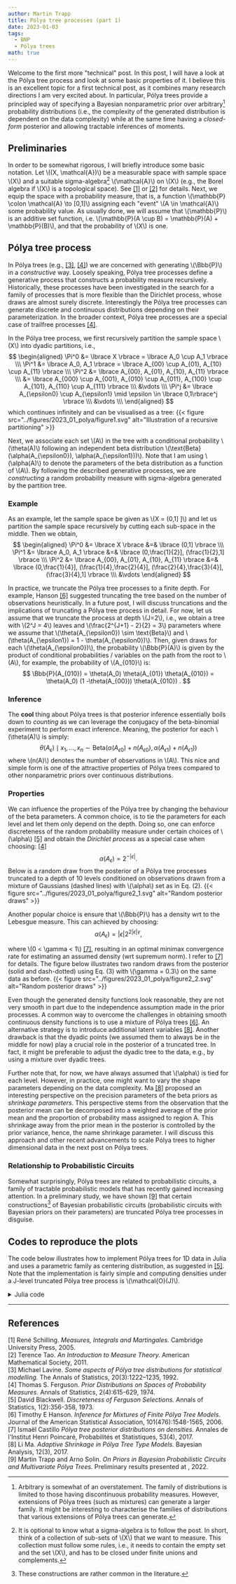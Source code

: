 ```yaml
---
author: Martin Trapp
title: Pólya tree processes (part 1)
date: 2023-01-03
tags: 
  - BNP
  - Pólya trees
math: true
---
```


Welcome to the first more "technical" post.
In this post, I will have a look at the Pólya tree process and look at some basic properties of it.
I believe this is an excellent topic for a first technical post, as it combines many research directions I am very excited about.
In particular, Pólya trees provide a principled way of specifying a Bayesian nonparametric prior over arbitrary[^1] probability distributions (i.e., the complexity of the generated distribution is dependent on the data complexity) while at the same time having a *closed-form* posterior and allowing tractable inferences of moments.


## Preliminaries
In order to be somewhat rigorous, I will briefly introduce some basic notation. 
Let \\((X, \mathcal{A})\\) be a measurable space with sample space \\(X\\) and a suitable sigma-algebra[^2] \\(\mathcal{A}\\) on \\(X\\) (e.g., the Borel algebra if \\(X\\) is a topological space).
See [[1]](#1) or [[2]](#2) for details.
Next, we equip the space with a probability measure, that is, a function \\(\mathbb{P} \colon \mathcal{A} \to [0,1]\\) assigning each "event" \\(A \in \mathcal{A}\\) some probability value. As usually done, we will assume that \\(\mathbb{P}\\) is an additive set function, i.e. \\(\mathbb{P}(A \cup B) = \mathbb{P}(A) + \mathbb{P}(B)\\), and that the probability of \\(X\\) is one. 

## Pólya tree process
In Pólya trees (e.g., [[3]](#3), [[4]](#4)) we are concerned with generating \\(\Bbb{P}\\) in a *constructive* way.
Loosely speaking, Pólya tree processes define a generative process that constructs a probability measure recursively.
Historically, these processes have been investigated in the search for a family of processes that is more flexible than the Dirichlet process, whose draws are almost surely discrete.
Interestingly the Pólya tree processes can generate discrete and continuous distributions depending on their parameterization. 
In the broader context, Pólya tree processes are a special case of trailfree processes [[4]](#4).

In the Pólya tree process, we first recursively partition the sample space \\(X\\) into dyadic partitions, i.e.,
$$
\begin{aligned}
\Pi^0 &= \lbrace X \rbrace = \lbrace A_0 \cup A_1 \rbrace \\\
\Pi^1 &= \lbrace A_0, A_1 \rbrace = \lbrace A_{00} \cup A_{01}, A_{10} \cup A_{11} \rbrace \\\
\Pi^2 &= \lbrace A_{00}, A_{01}, A_{10}, A_{11} \rbrace \\\
&= \lbrace A_{000} \cup A_{001}, A_{010} \cup A_{011}, A_{100} \cup A_{101}, A_{110} \cup A_{111} \rbrace \\\
&\vdots \\\
\Pi^j &= \lbrace A_{\epsilon0} \cup A_{\epsilon1} \mid \epsilon \in \lbrace 0,1\rbrace^j \rbrace \\\
&\vdots \\\
\end{aligned}
$$
which continues infinitely and can be visualised as a tree:
{{< figure src="../figures/2023_01_polya/figure1.svg" alt="Illustration of a recursive partitioning" >}}

Next, we associate each set \\(A\\) in the tree with a conditional probability \\(\theta(A)\\) following an independent beta distribution \\(\text{Beta}(\alpha(A_{\epsilon0}), \alpha(A_{\epsilon1}))\\).
Note that I am using \\(\alpha(A)\\) to denote the parameters of the beta distribution as a function of \\(A\\).
By following the described generative processes, we are *constructing* a random probability measure with sigma-algebra generated by the partition tree.

### Example
As an example, let the sample space be given as \\(X = (0,1] ]\\) and let us partition the sample space recursively by cutting each sub-space in the middle.
Then we obtain, 
$$
\begin{aligned}
\Pi^0 &= \lbrace X \rbrace &=& \lbrace (0,1] \rbrace \\\
\Pi^1 &= \lbrace A_0, A_1 \rbrace &=& \lbrace (0,\frac{1}{2}], (\frac{1}{2},1] \rbrace \\\
\Pi^2 &= \lbrace A_{00}, A_{01}, A_{10}, A_{11} \rbrace &=& \lbrace (0,\frac{1}{4}], (\frac{1}{4},\frac{2}{4}], (\frac{2}{4},\frac{3}{4}], (\frac{3}{4},1] \rbrace \\\
&\vdots
\end{aligned}
$$

In practice, we truncate the Pólya tree processes to a finite depth. For example, Hanson [[6]](#6) suggested truncating the tree based on the number of observations heuristically.
In a future post, I will discuss truncations and the implications of truncating a Pólya tree process in detail.
For now, let us assume that we truncate the process at depth \\(J=2\\), i.e., we obtain a tree with \\(2^J = 4\\) leaves and \\(\frac{2^{J+1} - 2}{2} = 3\\) parameters where we assume that \\(\theta(A_{\epsilon0}) \sim \text{Beta}\\) and \\(\theta(A_{\epsilon1}) = 1 - \theta(A_{\epsilon0})\\). Then, given draws for each \\(\theta(A_{\epsilon0})\\), the probability \\(\Bbb{P}(A)\\) is given by the product of conditional probabilities / variables on the path from the root to \\(A\\), for example, the probability of \\(A_{010}\\) is:
$$
\Bbb{P}(A_{010}) = \theta(A_0) \theta(A_{01}) \theta(A_{010}) = \theta(A_0) (1 -\theta(A_{00})) \theta(A_{010}) .
$$


### Inference
The **cool** thing about Pólya trees is that posterior inference essentially boils down to *counting* as we can leverage the conjugacy of the beta-binomial experiment to perform exact inference. Meaning, the posterior for each \\(\theta(A)\\) is simply:
$$
\theta(A_\epsilon) \mid x_1, \ldots, x_n \sim \text{Beta}(\alpha(A_{\epsilon0}) + n(A_{\epsilon0}), \alpha(A_{\epsilon1}) + n(A_{\epsilon1})) \tag{1}
$$
where \\(n(A)\\) denotes the number of observations in \\(A\\).
This nice and simple form is one of the attractive properties of Pólya trees compared to other nonparametric priors over continuous distributions.

### Properties
We can influence the properties of the Pólya tree by changing the behaviour of the beta parameters.
A common choice, is to tie the parameters for each level and let them only depend on the depth.
Doing so, one can enforce discreteness of the random probability measure under certain choices of \\(\alpha\\) [[5]](#5) and obtain the *Dirichlet process* as a special case when choosing: [[4]](#4)
$$
\alpha(A_\epsilon) = 2^{-|\epsilon|} . \tag{2}
$$
Below is a random draw from the posterior of a Pólya tree processes truncated to a depth of 10 levels conditioned on observations drawn from a mixture of Gaussians (dashed lines) with \\(\alpha\\) set as in Eq. (2).
{{< figure src="../figures/2023_01_polya/figure2_1.svg" alt="Random posterior draws" >}}

Another popular choice is ensure that \\(\Bbb{P}\\) has a density wrt to the Lebesgue measure. This can achieved by choosing:
$$
\alpha(A_\epsilon) = |\epsilon| 2^{2 |\epsilon| \gamma} , \tag{3}
$$

where \\(0 < \gamma < 1\\) [[7]](#7), resulting in an optimal minimax convergence rate for estimating an assumed density (wrt supremum norm). I refer to [[7]](#7) for details.
The figure below illustrates two random draws from the posterior (solid and dash-dotted) using Eq. (3) with \\(\gamma = 0.3\\) on the same data as before.
{{< figure src="../figures/2023_01_polya/figure2_2.svg" alt="Random posterior draws" >}}

Even though the generated density functions look reasonable, they are not very smooth in part due to the independence assumption made in the prior processes.
A common way to overcome the challenges in obtaining smooth continuous density functions is to use a mixture of Pólya trees [[6]](#6). An alternative strategy is to introduce additional latent variables [[8]](#8).
Another drawback is that the dyadic points (we assumed them to always be in the middle for now) play a crucial role in the posterior of a truncated tree. In fact, it might be preferable to adjust the dyadic tree to the data, e.g., by using a mixture over dyadic trees.

Further note that, for now, we have always assumed that \\(\alpha\\) is tied for each level. However, in practice, one might want to vary the shape parameters depending on the data complexity. Ma [[8]](#8) proposed an interesting perspective on the precision parameters of the beta priors as *shrinkage parameters*. This perspective stems from the observation that the posterior mean can be decomposed into a weighted average of the prior mean and the proportion of probability mass assigned to region A. This shrinkage away from the prior mean in the posterior is controlled by the prior variance, hence, the name shrinkage parameter.
I will discuss this approach and other recent advancements to scale Pólya trees to higher dimensional data in the next post on Pólya trees.

### Relationship to Probabilistic Circuits
Somewhat surprisingly, Pólya trees are related to probabilistic circuits, a family of tractable probabilistic models that has recently gained increasing attention.
In a preliminary study, we have shown [[9]](#9) that certain constructions[^3] of Bayesian probabilistic circuits (probabilistic circuits with Bayesian priors on their parameters) are truncated Pólya tree processes in disguise. 


## Codes to reproduce the plots
The code below illustrates how to implement Pólya trees for 1D data in Julia and uses a parametric family as centering distribution, as suggested in [[5]](#5).
Note that the implementation is fairly simple and computing densities under a J-level truncated Pólya tree process is \\(\mathcal{O}(J)\\).

<details>
<summary>Julia code</summary>

```Julia
using Distributions, StatsBase, LogarithmicNumbers

# map obervation to A in jth layer
kfun(x::AbstractFloat, j::Int, base::Distribution) = min(floor(Int, 2^j * cdf(base, x)) + 1, 2^j)

# count observations in each A
ns(x::AbstractVector, J::Int; base = Uniform(0,1)) = map(j -> counts(kfun.(x, j, base), 1:2^j), 1:J)

# draw conditional probabilities
function thetas(n::Vector{Vector{Int}}; α = 1, ρ = (j) -> 2.0^(-j))
    θs = map(layer -> begin
                 j, nj = layer
                 m = reshape(nj, 2, 2^(j-1))
                 θl = map(i -> ULogarithmic.(rand(Beta( α * ρ(j) .+ m[:,i]...))), 1:2^(j-1))
                 mapreduce(θ -> [θ, one(θ) - θ], vcat, θl)
            end, enumerate(n))
    return θs
end

# compute probabilities
prob(x, θs, base) = mapreduce( ((j, θ),) -> θ[kfun.(x, j, base)], (a,b) -> a .* b, enumerate(θs) )

probmf(x, θs, base) = prob(x, θs, base)
probdf(x, θs, base) = 2^J * prob(x, θs, base) .* pdf.(base, x)

Random.seed!(123)
mix = MixtureModel([Normal(-1,0.1), Normal(1, 0.5)], [0.2, 0.8])
x = rand(mix, 100)

minx, maxx = minimum(x)-1, maximum(x)+1
base = Uniform(minx, maxx)

J = 10

n = ns(x, J; base = base)

# Figure 1
xtest = range(minimum(x) - 1, maximum(x) + 1, length=500)
ytest = probmf(xtest, thetas(n; ρ = (j) -> 2.0^(-j)), base)

# Figure 2
xtest = range(minimum(x) - 1, maximum(x) + 1, length=500)
ytest1 = probdf(xtest, thetas(n, ρ = (j) -> j*2.0^(2*j*0.3)), base)
ytest2 = probdf(xtest, thetas(n, ρ = (j) -> j*2.0^(2*j*0.3)), base)

```

</details>


--- 

## References
<a id="1">[1]</a> René Schilling. 
*Measures, Integrals and Martingales.*
Cambridge University Press, 2005.
</br>
<a id="2">[2]</a> Terence Tao.
*An Introduction to Measure Theory.* 
American Mathematical Society, 2011.
</br>
<a id="3">[3]</a> Michael Lavine. 
*Some aspects of Pólya tree distributions for statistical modelling.*
The Annals of Statistics, 20(3):1222–1235, 1992.
</br>
<a id="4">[4]</a> Thomas S. Ferguson.
*Prior Distributions on Spaces of Probability Measures.*
Annals of Statistics, 2(4):615-629, 1974. 
</br>
<a id="5">[5]</a> David Blackwell.
*Discreteness of Ferguson Selections.*
Annals of Statistics, 1(2):356-358, 1973. 
</br>
<a id="6">[6]</a> Timothy E Hanson.
*Inference for Mixtures of Finite Pólya Tree Models.*
Journal of the American Statistical Association, 101(476):1548-1565, 2006.
</br>
<a id="7">[7]</a> Ismaël Castillo 
*Pólya tree posterior distributions on densities.*
Annales de l'Institut Henri Poincaré, Probabilités et Statistiques, 53(4), 2017.
</br>
<a id="8">[8]</a> Li Ma.
*Adaptive Shrinkage in Pólya Tree Type Models.*
Bayesian Analysis, 12(3), 2017.
</br>
<a id="9">[9]</a> Martin Trapp and Arno Solin.
*On Priors in Bayesian Probabilistic Circuits and Multivariate Pólya Trees.*
Preliminary results presented at , 2022.

[^1]: Arbitrary is somewhat of an overstatement. The family of distributions is limited to those having discontinuous probability measures. However, extensions of Pólya trees (such as mixtures) can generate a larger family. It might be interesting to characterise the families of distributions that various extensions of Pólya trees can generate.
[^2]: It is optional to know what a sigma-algebra is to follow the post. In short, think of a collection of sub-sets of \\(X\\) that we want to measure. This collection must follow some rules, i.e., it needs to contain the empty set and the set \\(X\\), and has to be closed under finite unions and complements.
[^3]: These constructions are rather common in the literature.
